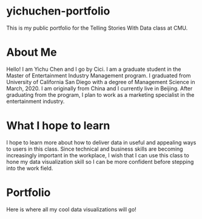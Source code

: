 # yichuchen-portfolio
This is my public portfolio for the Telling Stories With Data class at CMU.

# About Me
Hello! I am Yichu Chen and I go by Cici. I am a graduate student in the Master of Entertainment Industry Management program. I graduated from University of California San Diego with a degree of Management Science in March, 2020. I am originally from China and I currently live in Beijing. After graduating from the program, I plan to work as a marketing specialist in the entertainment industry.

# What I hope to learn
I hope to learn more about how to deliver data in useful and appealing ways to users in this class. Since technical and business skills are becoming increasingly important in the workplace, I wish that I can use this class to hone my data visualization skill so I can be more confident before stepping into the work field.

# Portfolio
Here is where all my cool data visualizations will go!
